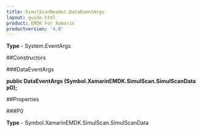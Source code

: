 ```yaml
---
title: SimulScanReader.DataEventArgs
layout: guide.html
product: EMDK For Xamarin 
productversion: '4.0' 
---
```


    

**Type** - System.EventArgs

##Constructors

###DataEventArgs

**public DataEventArgs (Symbol.XamarinEMDK.SimulScan.SimulScanData p0);**


        

##Properties

###P0

        

**Type** - Symbol.XamarinEMDK.SimulScan.SimulScanData
